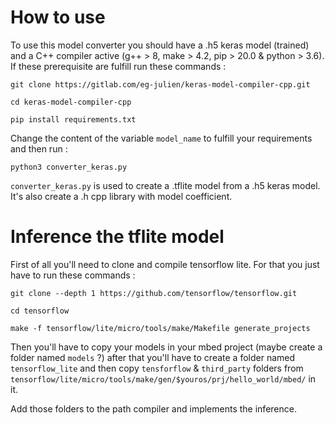 # How to use

To use this model converter you should have a .h5 keras model (trained) and a C++ compiler active (g++ > 8, make > 4.2, pip > 20.0 & python > 3.6).
If these prerequisite are fulfill run these commands :

`git clone https://gitlab.com/eg-julien/keras-model-compiler-cpp.git`

`cd keras-model-compiler-cpp`

`pip install requirements.txt`

Change the content of the variable `model_name` to fulfill your requirements and then run :

`python3 converter_keras.py`

`converter_keras.py` is used to create a .tflite model from a .h5 keras model. It's also create a .h cpp library with model coefficient.

# Inference the tflite model

First of all you'll need to clone and compile tensorflow lite. For that you just have to run these commands :

`git clone --depth 1 https://github.com/tensorflow/tensorflow.git`

`cd tensorflow`

`make -f tensorflow/lite/micro/tools/make/Makefile generate_projects`

Then you'll have to copy your models in your mbed project (maybe create a folder named `models` ?) after that you'll have to create a folder named `tensorflow_lite` and then copy `tensforflow` & `third_party` folders from `tensorflow/lite/micro/tools/make/gen/$youros/prj/hello_world/mbed/` in it.

Add those folders to the path compiler and implements the inference.


